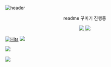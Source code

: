 ![header](https://capsule-render.vercel.app/api?type=waving&color=auto&height=300&section=header&text=프로이직러&fontSize=80&animation=fadeIn&fontAlignY=38&desc=X세대%20노후준비%20조만간%20반백살%20앵과장!&descAlignY=51&descAlign=62)
<p align='center'> readme 꾸미기 진행중 </p>
<p align='center'>
  <a href="https://angryfullstack.tistory.com/">
    <img src="https://img.shields.io/badge/티스토리%20Blog%20-%23F7DF1E.svg?&style=for-the-badge&&logoColor=white"/>
  </a>
  <a href="https://www.inflearn.com/course/%ED%94%84%EB%A1%9C%EC%9D%B4%EC%A7%81%EB%9F%AC-%EA%B0%9C%EB%B0%9C%EC%9E%90-%EA%B0%80%EC%9D%B4%EB%93%9C">
    <img src="https://img.shields.io/badge/인프런전자책%20:%20막막한%20이직준비%20현실적인%20프로이직러%20개발자%20가이드!!%20-%234FC08D.svg?&style=for-the-badge&&logoColor=white"/>
  </a>
</p>

[![Hits](https://hits.seeyoufarm.com/api/count/incr/badge.svg?url=https%3A%2F%2Fgithub.com%2Flswteen%2Fhit-counter&count_bg=%2379C83D&title_bg=%23555555&icon=&icon_color=%23E7E7E7&title=hits&edge_flat=false)](https://hits.seeyoufarm.com)
<img src="https://img.shields.io/badge/Java-FFCA28?style=flat-square&logo=Java&logoColor=White"/>

<!--
**lswteen/lswteen** is a ✨ _special_ ✨ repository because its `README.md` (this file) appears on your GitHub profile.

Here are some ideas to get you started:

- 🔭 I’m currently working on ...
- 🌱 I’m currently learning ...
- 👯 I’m looking to collaborate on ...
- 🤔 I’m looking for help with ...
- 💬 Ask me about ...
- 📫 How to reach me: ...
- 😄 Pronouns: ...
- ⚡ Fun fact: ...
-->


<img src="https://github-readme-stats.vercel.app/api/top-langs/?username=lswteen&layout=compact"><br><br>
<img src="https://github-readme-stats.vercel.app/api?username=lswteen&show_icons=true">
